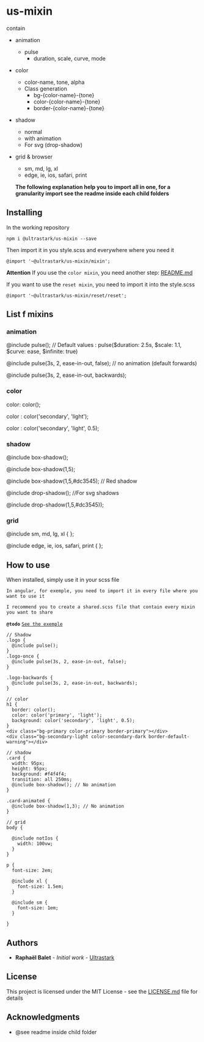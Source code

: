 # us-mixin

contain

- animation

  - pulse
    - duration, scale, curve, mode

- color

  - color-name, tone, alpha
  - Class generation
    - bg-{color-name}-{tone}
    - color-{color-name}-{tone}
    - border-{color-name}-{tone}

- shadow

  - normal
  - with animation
  - For svg (drop-shadow)

* grid & browser

  - sm, md, lg, xl
  - edge, ie, ios, safari, print

  **The following explanation help you to import all in one, for a granularity import see the readme inside each child folders**

## Installing

In the working repository

```
npm i @ultrastark/us-mixin --save
```

Then import it in you style.scss and everywhere where you need it

```
@import '~@ultrastark/us-mixin/mixin';
```

**Attention**
If you use the `color mixin`, you need another step: [README.md](https://github.com/ultrastark/us-mixin/tree/master/color)

If you want to use the `reset mixin`, you need to import it into the style.scss

```
@import '~@ultrastark/us-mixin/reset/reset';
```

## List f mixins

### animation

@include pulse(); // Default values : pulse($duration: 2.5s, $scale: 1.1, $curve: ease, $infinite: true)

@include pulse(3s, 2, ease-in-out, false); // no animation (default forwards)

@include pulse(3s, 2, ease-in-out, backwards);

### color

color: color();

color : color('secondary', 'light');

color : color('secondary', 'light', 0.5);

### shadow

@include box-shadow();

@include box-shadow(1,5);

@include box-shadow(1,5,#dc3545); // Red shadow

@include drop-shadow(); //For svg shadows

@include drop-shadow(1,5,#dc3545));

### grid

@include sm, md, lg, xl { };

@include edge, ie, ios, safari, print { };

## How to use

When installed, simply use it in your scss file

`In angular, for exemple, you need to import it in every file where you want to use it`

`I recommend you to create a shared.scss file that contain every mixin you want to share`

**`@todo`** [`See the exemple`](https://github.com/rbalet/us-mixin)

```
// Shadow
.logo {
  @include pulse();
}
.logo-once {
  @include pulse(3s, 2, ease-in-out, false);
}

.logo-backwards {
  @include pulse(3s, 2, ease-in-out, backwards);
}

// color
h1 {
  border: color();
  color: color('primary', 'light');
  background: color('secondary', 'light', 0.5);
}
<div class="bg-primary color-primary border-primary"></div>
<div class="bg-secondary-light color-secondary-dark border-default-warning"></div>

// shadow
.card {
  width: 95px;
  height: 95px;
  background: #f4f4f4;
  transition: all 250ms;
  @include box-shadow(); // No animation
}

.card-animated {
  @include box-shadow(1,3); // No animation
}

// grid
body {

  @include notIos {
    width: 100vw;
  }
}

p {
  font-size: 2em;

  @include xl {
    font-size: 1.5em;
  }

  @include sm {
    font-size: 1em;
  }

}
```

## Authors

- **Raphaël Balet** - _Initial work_ - [Ultrastark](https://ultrastark.ch)

## License

This project is licensed under the MIT License - see the [LICENSE.md](LICENSE.md) file for details

## Acknowledgments

- @see readme inside child folder
